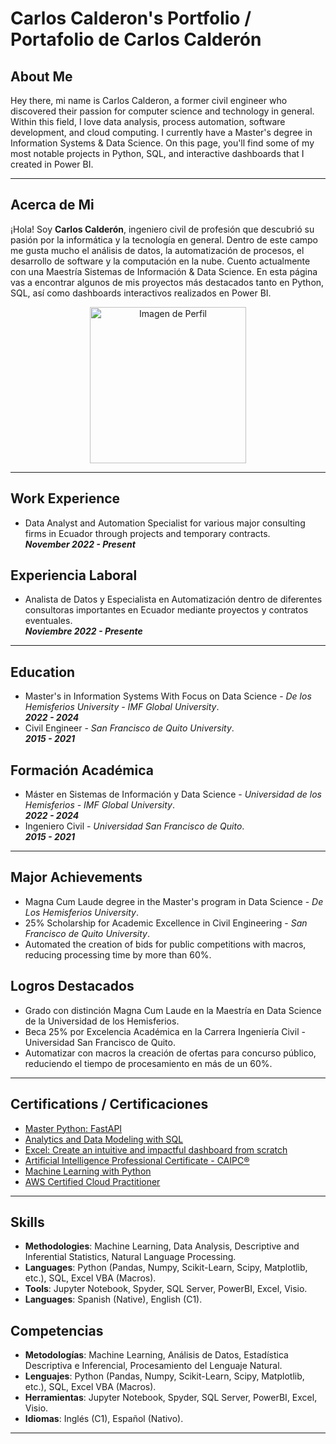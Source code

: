 # Carlos Calderon's Portfolio / Portafolio de Carlos Calderón

## About Me

Hey there, mi name is Carlos Calderon, a former civil engineer who discovered their passion for computer science and technology in general. Within this field, I love data analysis, process automation, software development, and cloud computing. I currently have a Master's degree in Information Systems & Data Science. On this page, you'll find some of my most notable projects in Python, SQL, and interactive dashboards that I created in Power BI.

---

## Acerca de Mi

¡Hola! Soy **Carlos Calderón**, ingeniero civil de profesión que descubrió su pasión por la informática y la tecnología en general. Dentro de este campo me gusta mucho el análisis de datos, la automatización de procesos, el desarrollo de software y la computación en la nube. Cuento actualmente con una Maestría Sistemas de Información & Data Science. En esta página vas a encontrar algunos de mis proyectos más destacados tanto en Python, SQL, así como dashboards interactivos realizados en Power BI.


<p align="center">
  <img src="https://avatars.githubusercontent.com/u/156715991?v=4" alt="Imagen de Perfil" width="250" height="250">
</p>

---

## Work Experience
- Data Analyst and Automation Specialist for various major consulting firms in Ecuador through projects and temporary contracts.
<br> ***November 2022 - Present***

## Experiencia Laboral

- Analista de Datos y Especialista en Automatización dentro de diferentes consultoras importantes en Ecuador mediante proyectos y contratos eventuales. 
<br> ***Noviembre 2022 - Presente***

---

## Education
- Master's in Information Systems With Focus on Data Science - *De los Hemisferios University - IMF Global University*. 
<br> ***2022 - 2024***
- Civil Engineer - *San Francisco de Quito University*.
<br> ***2015 - 2021***


## Formación Académica
- Máster en Sistemas de Información y Data Science - *Universidad de los Hemisferios - IMF Global University*. 
<br> ***2022 - 2024***
- Ingeniero Civil - *Universidad San Francisco de Quito*.
<br> ***2015 - 2021***

---

## Major Achievements
- Magna Cum Laude degree in the Master's program in Data Science - *De Los Hemisferios University*.
- 25% Scholarship for Academic Excellence in Civil Engineering - *San Francisco de Quito University*.
- Automated the creation of bids for public competitions with macros, reducing processing time by more than 60%.


## Logros Destacados
- Grado con distinción Magna Cum Laude en la Maestría en Data Science de la Universidad de los Hemisferios.
- Beca 25% por Excelencia Académica en la Carrera Ingeniería Civil - Universidad San Francisco de Quito.
- Automatizar con macros la creación de ofertas para concurso público, reduciendo el tiempo de procesamiento en más de un 60%.

---

## Certifications / Certificaciones

- [Master Python: FastAPI](https://www.linkedin.com/learning/certificates/100db1f51fbd02137394912fc031d4d866df407d54a3a7877f5800076d1e6132?lipi=urn%3Ali%3Apage%3Ad_flagship3_profile_view_base_certifications_details%3B1onjONS9TGu6FeGPHEIPyA%3D%3D)
- [Analytics and Data Modeling with SQL](https://www.linkedin.com/in/carlos-calderon-cabezas/)
- [Excel: Create an intuitive and impactful dashboard from scratch](https://www.linkedin.com/learning/certificates/c498670fab1d2893a8f2893ebd6ddc20846973f8d59fb856bddb27a5898698f2?lipi=urn%3Ali%3Apage%3Ad_flagship3_profile_view_base_certifications_details%3B1onjONS9TGu6FeGPHEIPyA%3D%3D)
- [Artificial Intelligence Professional Certificate - CAIPC®](https://www.credly.com/badges/8cff1310-2ace-4e8e-93c1-e3d8a5a9ae77/linked_in_profile)
-  [Machine Learning with Python](https://www.credly.com/badges/4a9eca74-434e-4f74-a410-20c6983c7f1a/linked_in_profile)
- [AWS Certified Cloud Practitioner](https://www.credly.com/badges/fd75000a-21d6-4313-bad8-8568370c3d87/linked_in_profile)

---

## Skills

- **Methodologies**: Machine Learning, Data Analysis, Descriptive and Inferential Statistics, Natural Language Processing.
- **Languages**: Python (Pandas, Numpy, Scikit-Learn, Scipy, Matplotlib, etc.), SQL, Excel VBA (Macros).
- **Tools**: Jupyter Notebook, Spyder, SQL Server, PowerBI, Excel, Visio.
- **Languages**: Spanish (Native), English (C1).

## Competencias

- **Metodologías**: Machine Learning, Análisis de Datos, Estadística Descriptiva e Inferencial, Procesamiento del Lenguaje Natural.
- **Lenguajes**: Python (Pandas, Numpy, Scikit-Learn, Scipy, Matplotlib, etc.), SQL, Excel VBA (Macros).
- **Herramientas**: Jupyter Notebook, Spyder, SQL Server, PowerBI, Excel, Visio.
- **Idiomas**: Inglés (C1), Español (Nativo).

___
